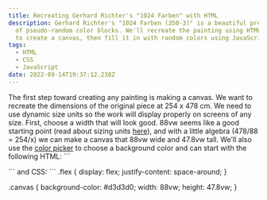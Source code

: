 ```yaml
---
title: Recreating Gerhard Richter's "1024 Farben" with HTML
description: Gerhard Richter's "1024 Farben (350-3)" is a beautiful presentation
  of pseudo-random color blocks. We'll recreate the painting using HTML's Grid
  to create a canvas, then fill it in with random colors using JavaScript.
tags:
  - HTML
  - CSS
  - JavaScript
date: 2022-09-14T19:37:12.230Z
---
```

The first step toward creating any painting is making a canvas. We want to recreate the dimensions of the original piece at 254 x 478 cm. We need to use dynamic size units so the work will display properly on screens of any size. First, choose a width that will look good. 88vw seems like a good starting point (read about sizing units [here](https://developer.mozilla.org/en-US/docs/Learn/CSS/Building_blocks/Values_and_units)), and with a little algebra  (478/88 = 254/x) we can make a canvas that 88vw wide and 47.8vw tall. We'll also use the [color picker](https://developer.mozilla.org/en-US/docs/Web/CSS/CSS_Colors/Color_picker_tool) to choose a background color and can start with the following HTML:
`﻿``
<div class="flex">
 <div class="canvas"></div>
</div>
`﻿``
and CSS:
`﻿``
.flex {
    display: flex;
    justify-content: space-around;
}

.canvas {
    background-color: #d3d3d0;
    width: 88vw;
    height: 47.8vw;
}
```
